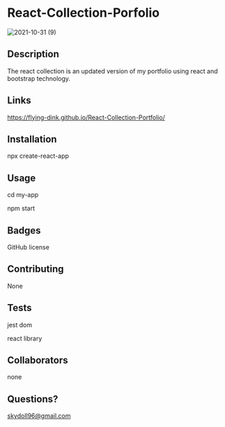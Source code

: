 

# React-Collection-Porfolio




![2021-10-31 (9)](https://user-images.githubusercontent.com/83742550/139596407-8258d68a-48e7-4653-a906-cd755bde7cc0.png)

## Description
The react collection is an updated version of my portfolio using react and bootstrap  technology.

## Links
https://flying-dink.github.io/React-Collection-Portfolio/

## Installation
npx create-react-app


## Usage
cd my-app

npm start





## Badges
GitHub license


## Contributing
None

## Tests
jest dom

react library

## Collaborators
none

## Questions?
skydoll96@gmail.com
